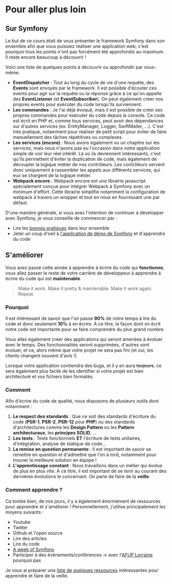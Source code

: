 # Pour aller plus loin

## Sur Symfony
Le but de ce cours était de vous présenter le framework Symfony dans son ensemble afin que vous puissiez réaliser une application web, c'est pourquoi tous les points n'ont pas forcément été approfondis au maximum. Il reste encore beaucoup à découvrir !

Voici une liste de quelques points à découvrir ou approfondir par vous-même.
- **EventDispatcher** : Tout au long du cycle de vie d'une requête, des **Events** sont envoyés par le framework. Il est possible d'écouter ces events pour agir sur la requête ou la réponse grâce à ce qu'on appelle des **EventListener** (et **EventSubscriber**). On peut également créer nos propres events pour exécuter du code lorsqu'ils surviennent.
- **Les commandes** : Je l'ai déjà évoqué, mais il est possible de créer ses propres commandes pour exécuter du code depuis la console. Ce code est écrit en PHP et, comme tous services, peut avoir des dépendances sur d'autres services (ex: EntityManager, Logger, SwiftMailer, ...). C'est très pratique, notamment pour réaliser de petit script pour éviter de faire manuellement des tâches répétitives ou complexes.
- **Les services (encore)** : Nous avons également vu un chapitre sur les services, mais nous n'avons pas eu l'occasion dans notre application simple de voir leur réel intérêt. Là où ils deviennent intéressants, c'est qu'ils permettent d'éviter la duplication de code, mais également de découpler la logique métier de nos contrôleurs. Les contrôleurs servent donc uniquement à rassembler les appels aux différents services, qui eux se chargent de la logique métier.
- **Webpack encore** : Webpack encore est une librairie javascript spécialement conçue pour intégrer Webpack à Symfony avec un minimum d'effort. Cette librairie simplifie notamment la configuration de webpack à travers un wrapper et tout en nous en fournissant une par défaut.

D'une manière générale, si vous avez l'intention de continuer à développer avec Symfony, je vous conseille de commencer par :
- Lire les [bonnes pratiques](https://symfony.com/doc/current/best_practices.html) dans leur ensemble
- Jeter un coup d'oeil à [l'application de démo de Symfony](https://github.com/symfony/demo) et d'apprendre du code

## S'améliorer

Vous avez passé cette année à apprendre à écrire du code qui **fonctionne**, vous allez passer le reste de votre carrière de développeur à apprendre à écrire du code qui est **maintenable**.

> Make it work. Make it pretty & maintenable. Make it work again. Repeat.

### Pourquoi

Il est intéressant de savoir que l'on passe **90%** de notre temps à lire du code et donc seulement **10%** à en écrire. A ce titre, la façon dont on écrit notre code est importante pour se faire comprendre du plus grand nombre.

Vous allez également créer des applications qui seront amenées à évoluer avec le temps. Des fonctionnalités seront supprimées, d'autres vont évoluer, et ce, alors même que votre projet ne sera pas fini (et oui, les clients changent souvent d'avis !).

Lorsque votre application contiendra des bugs, et il y en aura ~~toujours~~, ce sera également plus facile de les identifier si votre projet est bien architecturé et vos fichiers bien formatés.

### Comment

Afin d'écrire du code de qualité, nous disposons de plusieurs outils dont notamment :

1. **Le respect des standards** : Que ce soit des standards d'écriture du code (**PSR-1**, **PSR-2**, **PSR-12** pour **PHP**) ou des standards d'architectures comme les **Design Pattern** ou les **Pattern architecturaux**, les **principes SOLID**, ...
2. **Les tests** : Tests fonctionnels **ET** l'écriture de tests unitaires, d'intégration, analyse de statique de code...
3. **La remise en question permanente** : Il est important de savoir se remettre en question et d'admettre que l'on à tord, notamment pour trouver la meilleure solution en équipe !
4. **L'apprentissage constant** : Nous travaillons dans un métier qui évolue de plus en plus vite. A ce titre, il est important de se tenir au courant des dernières évolutions le concernant. On parle de faire de la **veille**.

### Comment apprendre ?

Ca tombe bien, de nos jours, il y a également énormément de ressources pour apprendre et s'améliorer ! Personnellement, j'utilise principalement les moyens suivants :

- Youtube
- Twitter
- Github et l'open source
- Lire des articles
- Lire du code
- [A week of Symfony](https://symfony.com/blog/category/a-week-of-symfony)
- Participer à des événements/conférences -> avec l'[AFUP Lorraine](https://www.meetup.com/fr-FR/afup-lorraine-php/) pourquoi pas

Je vous ai préparer une [liste de quelques ressources](/ressources/apprendre.html) intéressantes pour apprendre et faire de la veille.
